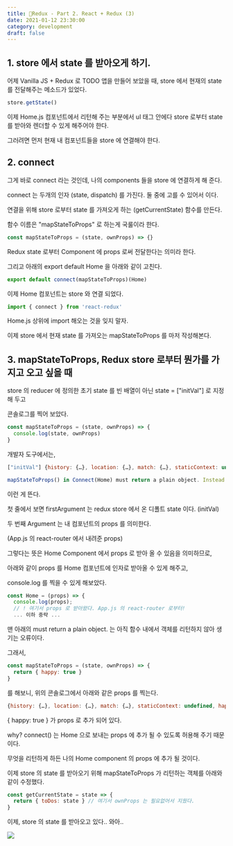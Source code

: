 ```yaml
---
title: 🐤Redux - Part 2. React + Redux (3)
date: 2021-01-12 23:30:00
category: development
draft: false
---
```


## 1. store 에서 state 를 받아오게 하기.

어제 Vanilla JS + Redux 로 TODO 앱을 만들어 보았을 때, store 에서 현재의 state 를 전달해주는 메소드가 있었다.

```js
store.getState()
```

이제 Home.js 컴포넌트에서 리턴해 주는 부분에서 ul 태그 안에다 store 로부터 state 를 받아와 렌더할 수 있게 해주어야 한다.

그러려면 먼저 현재 내 컴포넌트들을 store 에 연결해야 한다.

## 2. connect

그게 바로 connect 라는 것인데, 나의 components 들을 store 에 연결하게 해 준다.

connect 는 두개의 인자 (state, dispatch) 를 가진다. 둘 중에 고를 수 있어서 이다.

연결을 위해 store 로부터 state 를 가져오게 하는 (getCurrentState) 함수를 만든다.

함수 이름은 "mapStateToProps" 로 하는게 국룰이라 한다.

```js
const mapStateToProps = (state, ownProps) => {}
```

Redux state 로부터 Component 에 props 로써 전달한다는 의미라 한다.

그리고 아래의 export default Home 을 아래와 같이 고친다.

```js
export default connect(mapStateToProps)(Home)
```

이제 Home 컴포넌트는 store 와 연결 되었다.

```js
import { connect } from 'react-redux'
```

Home.js 상위에 import 해오는 것을 잊지 말자.

이제 store 에서 현재 state 를 가져오는 mapStateToProps 를 마저 작성해본다.

## 3. mapStateToProps, Redux store 로부터 뭔가를 가지고 오고 싶을 때

store 의 reducer 에 정의한 초기 state 를 빈 배열이 아닌 state = ["initVal"] 로 지정해 두고

콘솔로그를 찍어 보았다.

```js
const mapStateToProps = (state, ownProps) => {
  console.log(state, ownProps)
}
```

개발자 도구에서는,

```js
["initVal"] {history: {…}, location: {…}, match: {…}, staticContext: undefined}

mapStateToProps() in Connect(Home) must return a plain object. Instead received undefined.
```

이런 게 뜬다.

첫 줄에서 보면 firstArgument 는 redux store 에서 온 디폴트 state 이다. (initVal)

두 번째 Argument 는 내 컴포넌트의 props 를 의미한다.

(App.js 의 react-router 에서 내려준 props)

그렇다는 뜻은 Home Component 에서 props 로 받아 올 수 있음을 의미하므로,

아래와 같이 props 를 Home 컴포넌트에 인자로 받아올 수 있게 해주고,

console.log 를 찍을 수 있게 해보았다.

```js
const Home = (props) => {
  console.log(props);
  // ! 여기서 props 로 받아왔다. App.js 의 react-router 로부터!
  ... 이하 중략 ...
```

맨 아래의 must return a plain object. 는 아직 함수 내에서 객체를 리턴하지 않아 생기는 오류이다.

그래서,

```js
const mapStateToProps = (state, ownProps) => {
  return { happy: true }
}
```

를 해보니, 위의 콘솔로그에서 아래와 같은 props 를 찍는다.

```js
{history: {…}, location: {…}, match: {…}, staticContext: undefined, happy: true, …}
```

{ happy: true } 가 props 로 추가 되어 있다.

why? connect() 는 Home 으로 보내는 props 에 추가 될 수 있도록 허용해 주기 때문이다.

무엇을 리턴하게 하든 나의 Home component 의 props 에 추가 될 것이다.

이제 store 의 state 를 받아오기 위해 mapStateToProps 가 리턴하는 객체를 아래와 같이 수정했다.

```js
const getCurrentState = state => {
  return { toDos: state } // 여기서 ownProps 는 필요없어서 지웠다.
}
```

이제, store 의 state 를 받아오고 있다.. 와아..

![](https://res.cloudinary.com/practicaldev/image/fetch/s--VtRaY29J--/c_limit%2Cf_auto%2Cfl_progressive%2Cq_auto%2Cw_880/https://thepracticaldev.s3.amazonaws.com/i/fewc8ez6r2e2agah717y.png)
